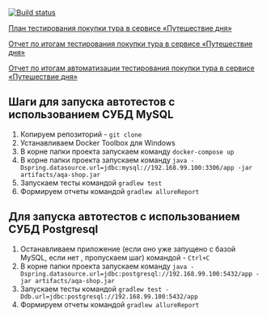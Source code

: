 [![Build status](https://ci.appveyor.com/api/projects/status/imy7jefaj7t5bh9v?svg=true)](https://ci.appveyor.com/project/asrodionov/diplom)

<a href="https://github.com/asrodionov/Diplom/blob/master/docs/Plan.md">План тестирования покупки тура в сервисе «Путешествие дня»</a>

<a href="https://github.com/asrodionov/Diplom/blob/master/docs/Report.md">Отчет по итогам тестирования покупки тура в сервисе «Путешествие дня»</a>

<a href="https://github.com/asrodionov/Diplom/blob/master/docs/Summary.md">Отчет по итогам автоматизации тестирования покупки тура в сервисе «Путешествие дня»</a>


## Шаги для запуска автотестов с использованием СУБД MySQL

1. Копируем репозиторий - ```git clone```
2. Устанавливаем Docker Toolbox для Windows
3. В корне папки проекта запускаем команду ```docker-compose up```
4. В корне папки проекта запускаем команду ```java -Dspring.datasource.url=jdbc:mysql://192.168.99.100:3306/app -jar artifacts/aqa-shop.jar```
5. Запускаем тесты командой ```gradlew test```
6. Формируем отчеты командой ```gradlew allureReport```

## Для запуска автотестов с использованием СУБД Postgresql

1. Останавливаем приложение (если оно уже запущено с базой MySQL, если нет , пропускаем шаг) командой - ```Ctrl+C```
2. В корне папки проекта запускаем команду ```java -Dspring.datasource.url=jdbc:postgresql://192.168.99.100:5432/app -jar artifacts/aqa-shop.jar```
3. Запускаем тесты командой ```gradlew test -Ddb.url=jdbc:postgresql://192.168.99.100:5432/app```
4. Формируем отчеты командой ```gradlew allureReport```

